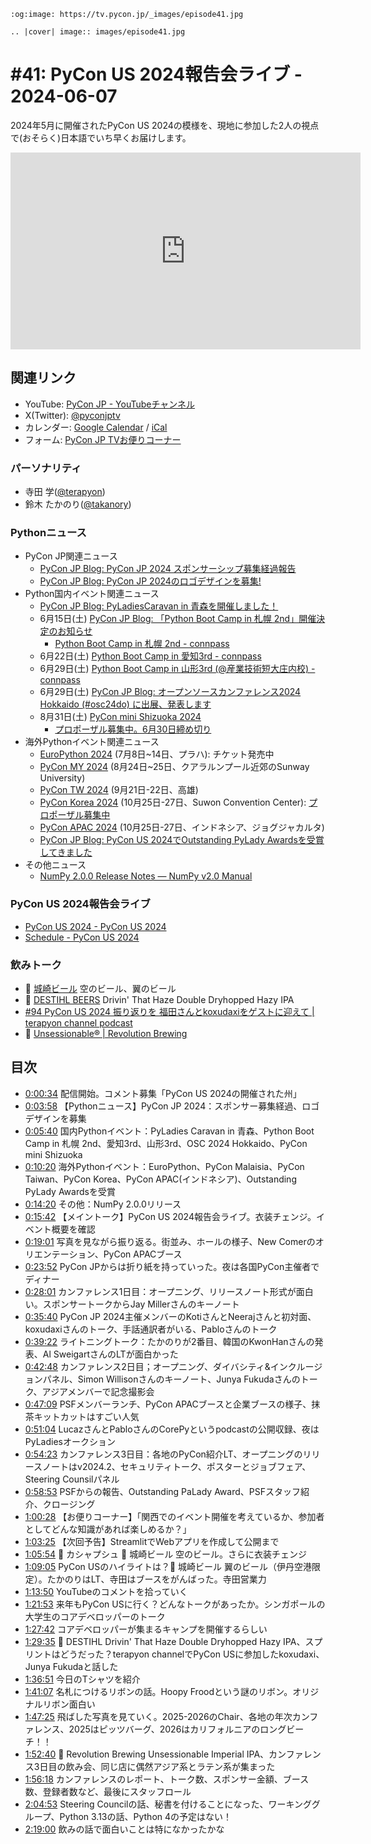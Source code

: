 ```{eval-rst}
:og:image: https://tv.pycon.jp/_images/episode41.jpg

.. |cover| image:: images/episode41.jpg
```

# #41: PyCon US 2024報告会ライブ - 2024-06-07

2024年5月に開催されたPyCon US 2024の模様を、現地に参加した2人の視点で(おそらく)日本語でいち早くお届けします。

<iframe width="560" height="315" src="https://www.youtube.com/embed/2wNirevfyuE?si=ZgYSz6y2uskstGbb" title="YouTube video player" frameborder="0" allow="accelerometer; autoplay; clipboard-write; encrypted-media; gyroscope; picture-in-picture; web-share" referrerpolicy="strict-origin-when-cross-origin" allowfullscreen></iframe>

## 関連リンク

* YouTube: [PyCon JP - YouTubeチャンネル](https://www.youtube.com/user/PyConJP)
* X(Twitter): [@pyconjptv](https://twitter.com/pyconjptv)
* カレンダー: [Google Calendar](https://calendar.google.com/calendar/embed?src=tv%40pycon.jp&ctz=Asia%2FTokyo&mode=AGENDA) / [iCal](https://calendar.google.com/calendar/ical/tv%40pycon.jp/public/basic.ics)
* フォーム: [PyCon JP TVお便りコーナー](https://docs.google.com/forms/d/e/1FAIpQLSfvL4cKteAaG_czTXjofR83owyjXekG9GNDGC6-jRZCb_2HRw/viewform)

### パーソナリティ

* 寺田 学([@terapyon](https://twitter.com))
* 鈴木 たかのり([@takanory](https://twitter.com/takanory))

### Pythonニュース

* PyCon JP関連ニュース
  * [PyCon JP Blog: PyCon JP 2024 スポンサーシップ募集経過報告](https://pyconjp.blogspot.com/2024/05/pyconjp2024-sponsorship-result.html)
  * [PyCon JP Blog: PyCon JP 2024のロゴデザインを募集!](https://pyconjp.blogspot.com/2024/05/pycon-jp-2024.html)
* Python国内イベント関連ニュース
  * [PyCon JP Blog: PyLadiesCaravan in 青森を開催しました！](https://pyconjp.blogspot.com/2024/05/pyladies-caravan-aomori.html)
  * 6月15日(土) [PyCon JP Blog: 「Python Boot Camp in 札幌 2nd」開催決定のお知らせ](https://pyconjp.blogspot.com/2024/06/python-boot-camp-in-sapporo-2nd.html)
    * [Python Boot Camp in 札幌 2nd - connpass](https://pyconjp.connpass.com/event/317828/)
  * 6月22日(土) [Python Boot Camp in 愛知3rd - connpass](https://pyconjp.connpass.com/event/318286/)
  * 6月29日(土) [Python Boot Camp in 山形3rd (@産業技術短大庄内校) - connpass](https://pyconjp.connpass.com/event/317636/)
  * 6月29日(土) [PyCon JP Blog: オープンソースカンファレンス2024 Hokkaido (#osc24do) に出展、発表します](https://pyconjp.blogspot.com/2024/06/pycamp-caravan-osc-2024-hokkaido.html)
  * 8月31日(土) [PyCon mini Shizuoka 2024](https://shizuoka.pycon.jp/)
    * [プロポーザル募集中。6月30日締め切り](https://shizuoka.pycon.jp/2024/article/1)
* 海外Pythonイベント関連ニュース
  * [EuroPython 2024](https://ep2024.europython.eu/) (7月8日~14日、プラハ): チケット発売中
  * [PyCon MY 2024](https://pycon.my/) (8月24日~25日、クアラルンプール近郊のSunway University)
  * [PyCon TW 2024](https://tw.pycon.org/2024/en-us) (9月21日-22日、高雄)
  * [PyCon Korea 2024](https://2024.pycon.kr/) (10月25日-27日、Suwon Convention Center): [プロポーザル募集中](https://twitter.com/PyConKR/status/1785871173680877572)
  * [PyCon APAC 2024](https://2024-apac.pycon.id/) (10月25日-27日、インドネシア、ジョグジャカルタ)
  * [PyCon JP Blog: PyCon US 2024でOutstanding PyLady Awardsを受賞してきました](https://pyconjp.blogspot.com/2024/06/pycon-us-2024outstanding-pylady-awards.html)
* その他ニュース
  * [NumPy 2.0.0 Release Notes — NumPy v2.0 Manual](https://numpy.org/doc/stable/release/2.0.0-notes.html)

### PyCon US 2024報告会ライブ

* [PyCon US 2024 - PyCon US 2024](https://us.pycon.org/2024/)
* [Schedule - PyCon US 2024](https://us.pycon.org/2024/schedule/)

### 飲みトーク

* 🍺 [城崎ビール](https://www.kinosaki.com/beer/) 空のビール、翼のビール
* 🍺 [DESTIHL BEERS](https://destihl.com/view-destihl-beers) Drivin' That Haze Double Dryhopped Hazy IPA
* [#94 PyCon US 2024 振り返りを 福田さんとkoxudaxiをゲストに迎えて | terapyon channel podcast](https://podcast.terapyon.net/episodes/0103.html)
* 🍺 [Unsessionable® | Revolution Brewing](https://revbrew.com/beer/small-batch-cans/unsessionable-imperial-ipa)

## 目次

* [0:00:34](https://www.youtube.com/watch?v=2wNirevfyuE&t=34s) 配信開始。コメント募集「PyCon US 2024の開催された州」
* [0:03:58](https://www.youtube.com/watch?v=2wNirevfyuE&t=238s) 【Pythonニュース】PyCon JP 2024：スポンサー募集経過、ロゴデザインを募集
* [0:05:40](https://www.youtube.com/watch?v=2wNirevfyuE&t=340s) 国内Pythonイベント：PyLadies Caravan in 青森、Python Boot Camp in 札幌 2nd、愛知3rd、山形3rd、OSC  2024 Hokkaido、PyCon mini Shizuoka
* [0:10:20](https://www.youtube.com/watch?v=2wNirevfyuE&t=620s) 海外Pythonイベント：EuroPython、PyCon Malaisia、PyCon Taiwan、PyCon Korea、PyCon APAC(インドネシア)、Outstanding PyLady Awardsを受賞
* [0:14:20](https://www.youtube.com/watch?v=2wNirevfyuE&t=860s) その他：NumPy 2.0.0リリース
* [0:15:42](https://www.youtube.com/watch?v=2wNirevfyuE&t=942s) 【メイントーク】PyCon US 2024報告会ライブ。衣装チェンジ。イベント概要を確認
* [0:19:01](https://www.youtube.com/watch?v=2wNirevfyuE&t=1141s) 写真を見ながら振り返る。街並み、ホールの様子、New Comerのオリエンテーション、PyCon APACブース
* [0:23:52](https://www.youtube.com/watch?v=2wNirevfyuE&t=1432s) PyCon JPからは折り紙を持っていった。夜は各国PyCon主催者でディナー
* [0:28:01](https://www.youtube.com/watch?v=2wNirevfyuE&t=1681s) カンファレンス1日目：オープニング、リリースノート形式が面白い。スポンサートークからJay Millerさんのキーノート
* [0:35:40](https://www.youtube.com/watch?v=2wNirevfyuE&t=2140s) PyCon JP 2024主催メンバーのKotiさんとNeerajさんと初対面、koxudaxiさんのトーク、手話通訳者がいる、Pabloさんのトーク
* [0:39:22](https://www.youtube.com/watch?v=2wNirevfyuE&t=2362s) ライトニングトーク：たかのりが2番目、韓国のKwonHanさんの発表、Al SweigartさんのLTが面白かった
* [0:42:48](https://www.youtube.com/watch?v=2wNirevfyuE&t=2568s) カンファレンス2日目；オープニング、ダイバシティ&インクルージョンパネル、Simon Willisonさんのキーノート、Junya Fukudaさんのトーク、アジアメンバーで記念撮影会
* [0:47:09](https://www.youtube.com/watch?v=2wNirevfyuE&t=2829s) PSFメンバーランチ、PyCon APACブースと企業ブースの様子、抹茶キットカットはすごい人気
* [0:51:04](https://www.youtube.com/watch?v=2wNirevfyuE&t=3064s) LucazさんとPabloさんのCorePyというpodcastの公開収録、夜はPyLadiesオークション
* [0:54:23](https://www.youtube.com/watch?v=2wNirevfyuE&t=3263s) カンファレンス3日目：各地のPyCon紹介LT、オープニングのリリースノートはv2024.2、セキュリティトーク、ポスターとジョブフェア、Steering Counsilパネル
* [0:58:53](https://www.youtube.com/watch?v=2wNirevfyuE&t=3533s) PSFからの報告、Outstanding PaLady Award、PSFスタッフ紹介、クロージング
* [1:00:28](https://www.youtube.com/watch?v=2wNirevfyuE&t=3628s) 【お便りコーナー】「関西でのイベント開催を考えているか、参加者としてどんな知識があれば楽しめるか？」
* [1:03:25](https://www.youtube.com/watch?v=2wNirevfyuE&t=3805s) 【次回予告】StreamlitでWebアプリを作成して公開まで
* [1:05:54](https://www.youtube.com/watch?v=2wNirevfyuE&t=3954s) 🍻 カシャプシュ 🍺 城崎ビール 空のビール。さらに衣装チェンジ
* [1:09:05](https://www.youtube.com/watch?v=2wNirevfyuE&t=4145s) PyCon USのハイライトは？🍺 城崎ビール 翼のビール（伊丹空港限定）。たかのりはLT、寺田はブースをがんばった。寺田営業力
* [1:13:50](https://www.youtube.com/watch?v=2wNirevfyuE&t=4430s) YouTubeのコメントを拾っていく
* [1:21:53](https://www.youtube.com/watch?v=2wNirevfyuE&t=4913s) 来年もPyCon USに行く？どんなトークがあったか。シンガポールの大学生のコアデベロッパーのトーク
* [1:27:42](https://www.youtube.com/watch?v=2wNirevfyuE&t=5262s) コアデベロッパーが集まるキャンプを開催するらしい
* [1:29:35](https://www.youtube.com/watch?v=2wNirevfyuE&t=5375s) 🍺 DESTIHL Drivin' That Haze Double Dryhopped Hazy IPA、スプリントはどうだった？terapyon channelでPyCon USに参加したkoxudaxi、Junya Fukudaと話した
* [1:36:51](https://www.youtube.com/watch?v=2wNirevfyuE&t=5811s) 今日のTシャツを紹介
* [1:41:07](https://www.youtube.com/watch?v=2wNirevfyuE&t=6067s) 名札につけるリボンの話。Hoopy Froodという謎のリボン。オリジナルリボン面白い
* [1:47:25](https://www.youtube.com/watch?v=2wNirevfyuE&t=6445s) 飛ばした写真を見ていく。2025-2026のChair、各地の年次カンファレンス、2025はピッツバーグ、2026はカリフォルニアのロングビーチ！！
* [1:52:40](https://www.youtube.com/watch?v=2wNirevfyuE&t=6760s) 🍺 Revolution Brewing  Unsessionable Imperial IPA、カンファレンス3日目の飲み会、同じ店に偶然アジア系とラテン系が集まった
* [1:56:18](https://www.youtube.com/watch?v=2wNirevfyuE&t=6978s) カンファレンスのレポート、トーク数、スポンサー金額、ブース数、登録者数など、最後にスタッフロール
* [2:04:53](https://www.youtube.com/watch?v=2wNirevfyuE&t=7493s) Steering Councilの話、秘書を付けることになった、ワーキンググループ、Python 3.13の話、Python 4の予定はない！
* [2:19:00](https://www.youtube.com/watch?v=2wNirevfyuE&t=8340s) 飲みの話で面白いことは特になかったかな

